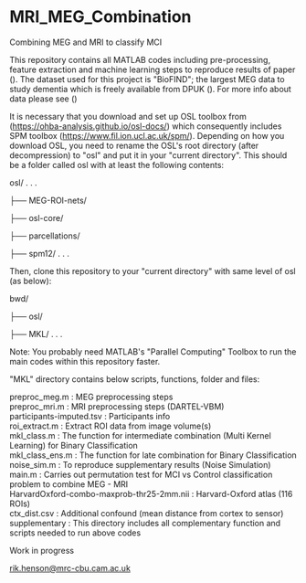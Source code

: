 # MRI_MEG_Combination
Combining MEG and MRI  to classify MCI

This repository contains all MATLAB codes including pre-processing, feature extraction and machine learning steps to reproduce results of paper ().
The dataset used for this project is "BioFIND"; the largest MEG data to study dementia which is freely available from DPUK (). For more info about data please see ()

It is necessary that you download and set up OSL toolbox from (https://ohba-analysis.github.io/osl-docs/) which consequently includes SPM toolbox (https://www.fil.ion.ucl.ac.uk/spm/). Depending on how you download OSL, you need to rename the OSL's root directory (after decompression) to "osl" and put it in your "current directory". This should be a folder called osl with at least the following contents:

osl/ . . .

├── MEG-ROI-nets/

├── osl-core/

├── parcellations/

├── spm12/ . . .

Then, clone this repository to your "current directory" with same level of osl (as below):

bwd/

├── osl/

├── MKL/ . . .

Note: You probably need MATLAB's "Parallel Computing" Toolbox to run the main codes within this repository faster.

"MKL" directory contains below scripts, functions, folder and files:

preproc_meg.m : MEG preprocessing steps  
preproc_mri.m : MRI preprocessing steps (DARTEL-VBM)  
participants-imputed.tsv : Participants info  
roi_extract.m : Extract ROI data from image volume(s)  
mkl_class.m : The function for intermediate combination (Multi Kernel Learning) for Binary Classification  
mkl_class_ens.m : The function for late combination for Binary Classification 
noise_sim.m : To reproduce supplementary results (Noise Simulation)  
main.m : Carries out permutation test for MCI vs Control classification problem to combine MEG - MRI  
HarvardOxford-combo-maxprob-thr25-2mm.nii : Harvard-Oxford atlas (116 ROIs)  
ctx_dist.csv :  Additional confound (mean distance from cortex to sensor)  
supplementary : This directory includes all complementary function and scripts needed to run above codes  

Work in progress

rik.henson@mrc-cbu.cam.ac.uk

